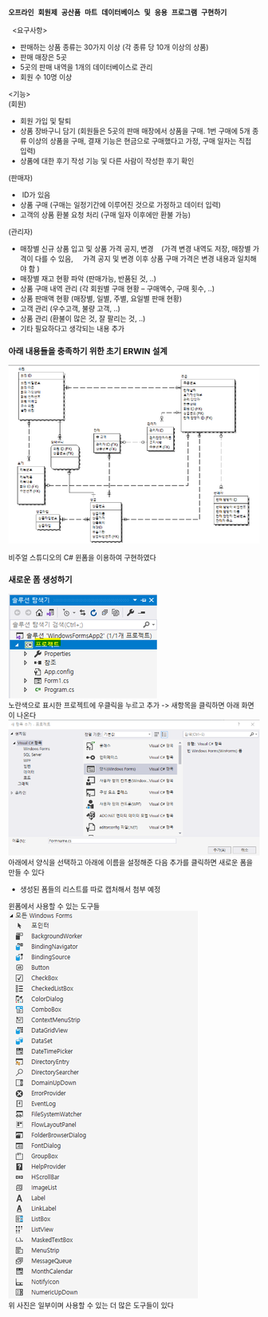 ### ```오프라인 회원제 공산품 마트 데이터베이스 및 응용 프로그램 구현하기 ``` 


 
<요구사항>
- 판매하는 상품 종류는 30가지 이상 (각 종류 당 10개 이상의 상품)
- 판매 매장은 5곳
- 5곳의 판매 내역을 1개의 데이터베이스로 관리
- 회원 수 10명 이상
  
<기능>  
(회원)
- 회원 가입 및 탈퇴
- 상품 장바구니 담기 (회원들은 5곳의 판매 매장에서 상품을 구매. 1번 구매에 5개 종류 이상의 상품을 구매, 결재 기능은 현금으로 구매했다고 가정, 구매 일자는 직접 입력)
- 상품에 대한 후기 작성 기능 및 다른 사람이 작성한 후기 확인
   

(판매자)   
-  ID가 있음
- 상품 구매 (구매는 일정기간에 이루어진 것으로 가정하고 데이터 입력)
- 고객의 상품 환불 요청 처리 (구매 일자 이후에만 환불 가능)  

(관리자)
- 매장별 신규 상품 입고 및 상품 가격 공지, 변경
   (가격 변경 내역도 저장, 매장별 가격이 다를 수 있음,
    가격 공지 및 변경 이후 상품 구매 가격은 변경 내용과 일치해야 함 )
- 매장별 재고 현황 파악 (판매가능, 반품된 것, ..)
- 상품 구매 내역 관리 (각 회원별 구매 현황 – 구매액수, 구매 횟수, ..)
- 상품 판매액 현황 (매장별, 일별, 주별, 요일별 판매 현황)
- 고객 관리 (우수고객, 불량 고객, ..)
- 상품 관리 (환불이 많은 것, 잘 팔리는 것, ..)
- 기타 필요하다고 생각되는 내용 추가
 

   
### 아래 내용들을 충족하기 위한 초기 ERWIN 설계
![image](./image/ERWIN.png)  



비주얼 스튜디오의 C# 윈폼을 이용하여 구현하였다

### 새로운 폼 생성하기
![image](./image/폼만들기1.png)  
노란색으로 표시한 프로젝트에 우클릭을 누르고 추가 -> 새항목을 클릭하면 아래 화면이 나온다
![image](./image/폼만들기2.png)  
아래에서 양식을 선택하고 아래에 이름을 설정해준 다음 추가를 클릭하면 새로운 폼을 만들 수 있다

 + 생성된 폼들의 리스트를 따로 캡처해서 첨부 예정

윈폼에서 사용할 수 있는 도구들
![image](./image/도구상자목록.png)  
위 사진은 일부이며 사용할 수 있는 더 많은 도구들이 있다